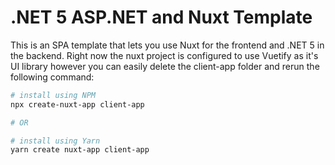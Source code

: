 # .NET 5 ASP.NET and Nuxt Template

This is an SPA template that lets you use Nuxt for the frontend and .NET 5 in the backend.  Right now the nuxt project is configured to use Vuetify as it's UI library however you can easily delete the client-app folder and rerun the following command:

```bash
# install using NPM
npx create-nuxt-app client-app

# OR

# install using Yarn
yarn create nuxt-app client-app
``` 